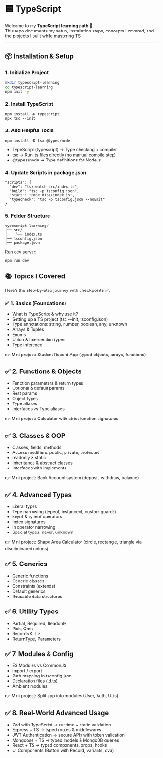# 🟦 TypeScript

Welcome to my **TypeScript learning path** 🚀.  
This repo documents my setup, installation steps, concepts I covered, and the projects I built while mastering TS.

---

## 📦 Installation & Setup

### 1. Initialize Project
```bash
mkdir typescript-learning
cd typescript-learning
npm init -y
```
### 2. Install TypeScript
```
npm install -D typescript
npx tsc --init
```

### 3. Add Helpful Tools
```
npm install -D tsx @types/node
```
- TypeScript (typescript) → Type checking + compiler
- tsx → Run .ts files directly (no manual compile step)
- @types/node → Type definitions for Node.js

###  4. Update Scripts in package.json
```
"scripts": {
  "dev": "tsx watch src/index.ts",
  "build": "tsc -p tsconfig.json",
  "start": "node dist/index.js",
  "typecheck": "tsc -p tsconfig.json --noEmit"
}
```
### 5. Folder Structure
```
typescript-learning/
│── src/
│    └── index.ts
│── tsconfig.json
│── package.json
```
Run dev server:
```
npm run dev
```

## 📚 Topics I Covered

Here’s the step-by-step journey with checkpoints ✅:

### ✅ 1. Basics (Foundations)

- What is TypeScript & why use it?
- Setting up a TS project (tsc --init, tsconfig.json)
- Type annotations: string, number, boolean, any, unknown
- Arrays & Tuples
- Enums
- Union & Intersection types
- Type inference

👉 Mini project: Student Record App (typed objects, arrays, functions)

## ✅ 2. Functions & Objects

- Function parameters & return types
- Optional & default params
- Rest params
- Object types
- Type aliases
- Interfaces vs Type aliases

👉 Mini project: Calculator with strict function signatures

## ✅ 3. Classes & OOP

- Classes, fields, methods
- Access modifiers: public, private, protected
- readonly & static
- Inheritance & abstract classes
- Interfaces with implements

👉 Mini project: Bank Account system (deposit, withdraw, balance)

## ✅ 4. Advanced Types

- Literal types
- Type narrowing (typeof, instanceof, custom guards)
- keyof & typeof operators
- Index signatures
- in operator narrowing
- Special types: never, unknown

👉 Mini project: Shape Area Calculator (circle, rectangle, triangle via discriminated unions)

## ✅ 5. Generics

- Generic functions
- Generic classes
- Constraints (extends)
- Default generics
- Reusable data structures

## ✅ 6. Utility Types

- Partial<T>, Required<T>, Readonly<T>
- Pick<T>, Omit<T>
- Record<K, T>
- ReturnType<T>, Parameters<T>

## ✅ 7. Modules & Config

- ES Modules vs CommonJS
- import / export
- Path mapping in tsconfig.json
- Declaration files (.d.ts)
- Ambient modules

👉 Mini project: Split app into modules (User, Auth, Utils)

## ✅ 8. Real-World Advanced Usage

- Zod with TypeScript → runtime + static validation
- Express + TS → typed routes & middlewares
- JWT Authentication → secure APIs with token validation
- Mongoose + TS → typed models & MongoDB queries
- React + TS → typed components, props, hooks
- UI Components (Button with Record, variants, cva)

